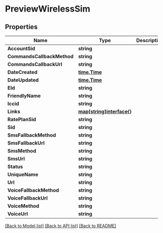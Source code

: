 # PreviewWirelessSim

## Properties

Name | Type | Description | Notes
------------ | ------------- | ------------- | -------------
**AccountSid** | **string** |  | [optional] 
**CommandsCallbackMethod** | **string** |  | [optional] 
**CommandsCallbackUrl** | **string** |  | [optional] 
**DateCreated** | [**time.Time**](time.Time.md) |  | [optional] 
**DateUpdated** | [**time.Time**](time.Time.md) |  | [optional] 
**EId** | **string** |  | [optional] 
**FriendlyName** | **string** |  | [optional] 
**Iccid** | **string** |  | [optional] 
**Links** | [**map[string]interface{}**](.md) |  | [optional] 
**RatePlanSid** | **string** |  | [optional] 
**Sid** | **string** |  | [optional] 
**SmsFallbackMethod** | **string** |  | [optional] 
**SmsFallbackUrl** | **string** |  | [optional] 
**SmsMethod** | **string** |  | [optional] 
**SmsUrl** | **string** |  | [optional] 
**Status** | **string** |  | [optional] 
**UniqueName** | **string** |  | [optional] 
**Url** | **string** |  | [optional] 
**VoiceFallbackMethod** | **string** |  | [optional] 
**VoiceFallbackUrl** | **string** |  | [optional] 
**VoiceMethod** | **string** |  | [optional] 
**VoiceUrl** | **string** |  | [optional] 

[[Back to Model list]](../README.md#documentation-for-models) [[Back to API list]](../README.md#documentation-for-api-endpoints) [[Back to README]](../README.md)


